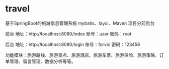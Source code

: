 # travel
基于SpringBoot的旅游信息管理系统
mybatis、layui、Maven
项目分前后台

前台
地址：http://localhost:8080/index
账号：user  密码：root

后台
地址：http://localhost:8080/login
账号：forvoi  密码：123456

功能模块：旅游路线、旅游景点、旅游酒店、旅游车票、旅游保险、旅游策略、订单管理、留言管理、数据分析等等。